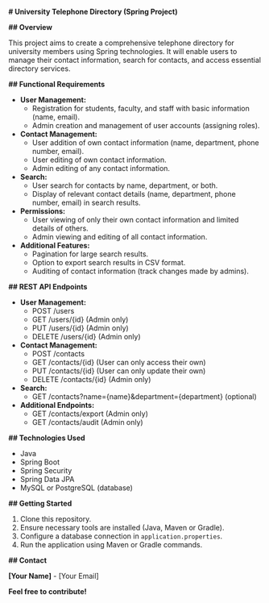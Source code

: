  **# University Telephone Directory (Spring Project)**

**## Overview**

This project aims to create a comprehensive telephone directory for university members using Spring technologies. It will enable users to manage their contact information, search for contacts, and access essential directory services.

**## Functional Requirements**

* **User Management:**
  - Registration for students, faculty, and staff with basic information (name, email).
  - Admin creation and management of user accounts (assigning roles).
* **Contact Management:**
  - User addition of own contact information (name, department, phone number, email).
  - User editing of own contact information.
  - Admin editing of any contact information.
* **Search:**
  - User search for contacts by name, department, or both.
  - Display of relevant contact details (name, department, phone number, email) in search results.
* **Permissions:**
  - User viewing of only their own contact information and limited details of others.
  - Admin viewing and editing of all contact information.
* **Additional Features:**
  - Pagination for large search results.
  - Option to export search results in CSV format.
  - Auditing of contact information (track changes made by admins).

**## REST API Endpoints**

* **User Management:**
  - POST /users
  - GET /users/{id} (Admin only)
  - PUT /users/{id} (Admin only)
  - DELETE /users/{id} (Admin only)
* **Contact Management:**
  - POST /contacts
  - GET /contacts/{id} (User can only access their own)
  - PUT /contacts/{id} (User can only update their own)
  - DELETE /contacts/{id} (Admin only)
* **Search:**
  - GET /contacts?name={name}&department={department} (optional)
* **Additional Endpoints:**
  - GET /contacts/export (Admin only)
  - GET /contacts/audit (Admin only)

**## Technologies Used**

- Java
- Spring Boot
- Spring Security
- Spring Data JPA
- MySQL or PostgreSQL (database)

**## Getting Started**

1. Clone this repository.
2. Ensure necessary tools are installed (Java, Maven or Gradle).
3. Configure a database connection in `application.properties`.
4. Run the application using Maven or Gradle commands.

**## Contact**

**[Your Name]** - [Your Email]

**Feel free to contribute!**

